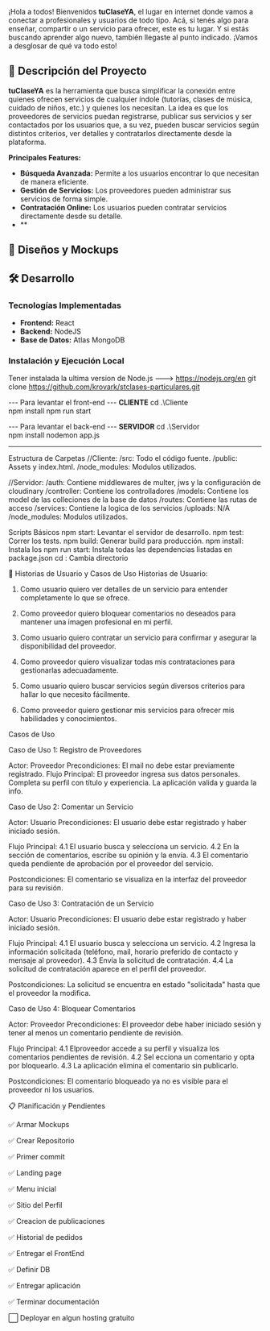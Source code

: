 ¡Hola a todos! Bienvenidos **tuClaseYA**, el lugar en internet donde vamos a conectar a profesionales y usuarios de todo tipo. Acá, si tenés algo para enseñar, compartir o un servicio para ofrecer, este es tu lugar. Y si estás buscando aprender algo nuevo, también llegaste al punto indicado. ¡Vamos a desglosar de qué va todo esto!

## 🚀 Descripción del Proyecto

**tuClaseYA** es la herramienta que busca simplificar la conexión entre quienes ofrecen servicios de cualquier índole (tutorías, clases de música, cuidado de niños, etc.) y quienes los necesitan. La idea es que los proveedores de servicios puedan registrarse, publicar sus servicios y ser contactados por los usuarios que, a su vez, pueden buscar servicios según distintos criterios, ver detalles y contratarlos directamente desde la plataforma.

**Principales Features:**
- **Búsqueda Avanzada:** Permite a los usuarios encontrar lo que necesitan de manera eficiente.
- **Gestión de Servicios:** Los proveedores pueden administrar sus servicios de forma simple.
- **Contratación Online:** Los usuarios pueden contratar servicios directamente desde su detalle.
- **

## 📸 Diseños y Mockups

[//]: # (Acá van a ir todos los diseños y mockups una vez que los tengamos listos.)

## 🛠️ Desarrollo

### Tecnologías Implementadas
- **Frontend:** React
- **Backend:** NodeJS
- **Base de Datos:** Atlas MongoDB

### Instalación y Ejecución Local ###
Tener instalada la ultima version de Node.js ---> https://nodejs.org/en
git clone https://github.com/krovark/stclases-particulares.git

--- Para levantar el front-end ---
**CLIENTE**
cd .\Cliente\
npm install
npm run start

--- Para levantar el back-end ---
**SERVIDOR**
cd .\Servidor\
npm install
nodemon app.js

--------------------------------

Estructura de Carpetas
//Cliente:
/src: Todo el código fuente.
/public: Assets y index.html.
/node_modules: Modulos utilizados.

//Servidor:
/auth: Contiene middlewares de multer, jws y la configuración de cloudinary
/controller: Contiene los controlladores
/models: Contiene los model de las colleciones de la base de datos
/routes: Contiene las rutas de acceso 
/services: Contiene la logica de los servicios
/uploads: N/A
/node_modules: Modulos utilizados.

Scripts Básicos
npm start: Levantar el servidor de desarrollo.
npm test: Correr los tests.
npm build: Generar build para producción.
npm install: Instala los 
npm run start: Instala todas las dependencias listadas en package.json
cd : Cambia directorio

📘 Historias de Usuario y Casos de Uso
Historias de Usuario:

1) Como usuario quiero ver detalles de un servicio para entender completamente lo que se ofrece.

2) Como proveedor quiero bloquear comentarios no deseados para mantener una imagen profesional en mi perfil.

3) Como usuario quiero contratar un servicio para confirmar y asegurar la disponibilidad del proveedor.

4) Como proveedor quiero visualizar todas mis contrataciones para gestionarlas adecuadamente.

5) Como usuario quiero buscar servicios según diversos criterios para hallar lo que necesito fácilmente.

6) Como proveedor quiero gestionar mis servicios para ofrecer mis habilidades y conocimientos.

Casos de Uso

Caso de Uso 1: Registro de Proveedores

Actor: Proveedor
Precondiciones: El mail no debe estar previamente registrado.
Flujo Principal:
El proveedor ingresa sus datos personales.
Completa su perfil con título y experiencia.
La aplicación valida y guarda la info.


Caso de Uso 2: Comentar un Servicio

Actor: Usuario
Precondiciones: El usuario debe estar registrado y haber iniciado sesión.

Flujo Principal:
4.1 El usuario busca y selecciona un servicio.
4.2 En la sección de comentarios, escribe su opinión y la envía.
4.3 El comentario queda pendiente de aprobación por el proveedor del servicio.

Postcondiciones: El comentario se visualiza en la interfaz del proveedor para su revisión.


Caso de Uso 3: Contratación de un Servicio

Actor: Usuario
Precondiciones: El usuario debe estar registrado y haber iniciado sesión.

Flujo Principal:
4.1 El usuario busca y selecciona un servicio.
4.2 Ingresa la información solicitada (teléfono, mail, horario preferido de contacto y mensaje al proveedor).
4.3 Envía la solicitud de contratación.
4.4 La solicitud de contratación aparece en el perfil del proveedor.

Postcondiciones: La solicitud se encuentra en estado "solicitada" hasta que el proveedor la modifica.

Caso de Uso 4: Bloquear Comentarios

Actor: Proveedor
Precondiciones: El proveedor debe haber iniciado sesión y tener al menos un comentario pendiente de revisión.

Flujo Principal:
4.1 Elproveedor accede a su perfil y visualiza los comentarios pendientes de revisión.
4.2 Sel ecciona un comentario y opta por bloquearlo.
4.3 La aplicación elimina el comentario sin publicarlo.

Postcondiciones: El comentario bloqueado ya no es visible para el proveedor ni los usuarios.

📋 Planificación y Pendientes

 ✅ Armar Mockups

 ✅ Crear Repositorio

 ✅ Primer commit

 ✅ Landing page 

 ✅ Menu inicial

 ✅ Sitio del Perfil

 ✅ Creacion de publicaciones

 ✅ Historial de pedidos

 ✅ Entregar el FrontEnd

 ✅ Definir DB

 ✅ Entregar aplicación

 ✅ Terminar documentación

 ⬜ Deployar en algun hosting gratuito
